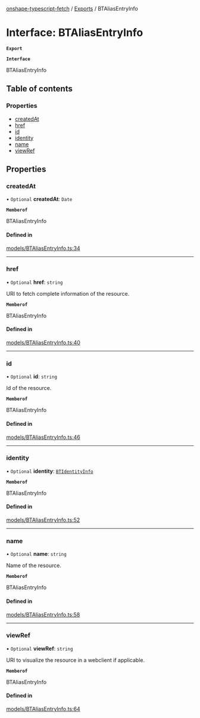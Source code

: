[onshape-typescript-fetch](../README.md) / [Exports](../modules.md) / BTAliasEntryInfo

# Interface: BTAliasEntryInfo

**`Export`**

**`Interface`**

BTAliasEntryInfo

## Table of contents

### Properties

- [createdAt](BTAliasEntryInfo.md#createdat)
- [href](BTAliasEntryInfo.md#href)
- [id](BTAliasEntryInfo.md#id)
- [identity](BTAliasEntryInfo.md#identity)
- [name](BTAliasEntryInfo.md#name)
- [viewRef](BTAliasEntryInfo.md#viewref)

## Properties

### createdAt

• `Optional` **createdAt**: `Date`

**`Memberof`**

BTAliasEntryInfo

#### Defined in

[models/BTAliasEntryInfo.ts:34](https://github.com/toebes/onshape-typescript-fetch/blob/3e11ae1/models/BTAliasEntryInfo.ts#L34)

___

### href

• `Optional` **href**: `string`

URI to fetch complete information of the resource.

**`Memberof`**

BTAliasEntryInfo

#### Defined in

[models/BTAliasEntryInfo.ts:40](https://github.com/toebes/onshape-typescript-fetch/blob/3e11ae1/models/BTAliasEntryInfo.ts#L40)

___

### id

• `Optional` **id**: `string`

Id of the resource.

**`Memberof`**

BTAliasEntryInfo

#### Defined in

[models/BTAliasEntryInfo.ts:46](https://github.com/toebes/onshape-typescript-fetch/blob/3e11ae1/models/BTAliasEntryInfo.ts#L46)

___

### identity

• `Optional` **identity**: [`BTIdentityInfo`](BTIdentityInfo.md)

**`Memberof`**

BTAliasEntryInfo

#### Defined in

[models/BTAliasEntryInfo.ts:52](https://github.com/toebes/onshape-typescript-fetch/blob/3e11ae1/models/BTAliasEntryInfo.ts#L52)

___

### name

• `Optional` **name**: `string`

Name of the resource.

**`Memberof`**

BTAliasEntryInfo

#### Defined in

[models/BTAliasEntryInfo.ts:58](https://github.com/toebes/onshape-typescript-fetch/blob/3e11ae1/models/BTAliasEntryInfo.ts#L58)

___

### viewRef

• `Optional` **viewRef**: `string`

URI to visualize the resource in a webclient if applicable.

**`Memberof`**

BTAliasEntryInfo

#### Defined in

[models/BTAliasEntryInfo.ts:64](https://github.com/toebes/onshape-typescript-fetch/blob/3e11ae1/models/BTAliasEntryInfo.ts#L64)
